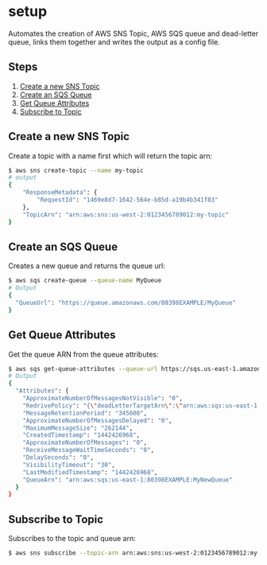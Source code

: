 # setup

Automates the creation of AWS SNS Topic, AWS SQS queue and dead-letter queue, links them together and writes the output as a config file.

## Steps

1. [Create a new SNS Topic](#create-a-new-sns-topic)
2. [Create an SQS Queue](#create-an-sqs-queue)
3. [Get Queue Attributes](#get-queue-attributes)
4. [Subscribe to Topic](#subscribe-to-topic)


## Create a new SNS Topic

Create a topic with a name first which will return the topic arn:

```bash
$ aws sns create-topic --name my-topic
# output
{
    "ResponseMetadata": {
        "RequestId": "1469e8d7-1642-564e-b85d-a19b4b341f83"
    },
    "TopicArn": "arn:aws:sns:us-west-2:0123456789012:my-topic"
}
```

## Create an SQS Queue

Creates a new queue and returns the queue url:

```bash
$ aws sqs create-queue --queue-name MyQueue
# Output
{
  "QueueUrl": "https://queue.amazonaws.com/80398EXAMPLE/MyQueue"
}
```

## Get Queue Attributes

Get the queue ARN from the queue attributes:
```bash
$ aws sqs get-queue-attributes --queue-url https://sqs.us-east-1.amazonaws.com/80398EXAMPLE/MyQueue --attribute-names All
# Output
{
  "Attributes": {
    "ApproximateNumberOfMessagesNotVisible": "0",
    "RedrivePolicy": "{\"deadLetterTargetArn\":\"arn:aws:sqs:us-east-1:80398EXAMPLE:MyDeadLetterQueue\",\"maxReceiveCount\":1000}",
    "MessageRetentionPeriod": "345600",
    "ApproximateNumberOfMessagesDelayed": "0",
    "MaximumMessageSize": "262144",
    "CreatedTimestamp": "1442426968",
    "ApproximateNumberOfMessages": "0",
    "ReceiveMessageWaitTimeSeconds": "0",
    "DelaySeconds": "0",
    "VisibilityTimeout": "30",
    "LastModifiedTimestamp": "1442426968",
    "QueueArn": "arn:aws:sqs:us-east-1:80398EXAMPLE:MyNewQueue"
  }
}
```

## Subscribe to Topic

Subscribes to the topic and queue arn:
```bash
$ aws sns subscribe --topic-arn arn:aws:sns:us-west-2:0123456789012:my-topic --protocol sqs --notification-endpoint arn:aws:sqs:us-east-1:80398EXAMPLE:MyNewQueue
```
